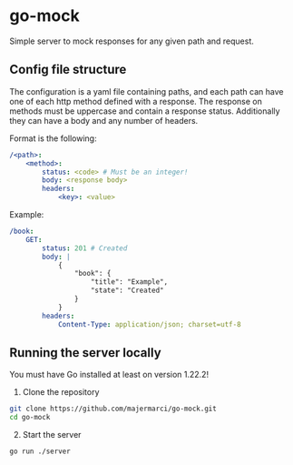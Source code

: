# go-mock

Simple server to mock responses for any given path and request.

## Config file structure

The configuration is a yaml file containing paths, and each path can have one of each http method defined with a response.
The response on methods must be uppercase and contain a response status. Additionally they can have a body and any number of headers.

Format is the following:

```yaml
/<path>:
    <method>:
        status: <code> # Must be an integer!
        body: <response body>
        headers:
            <key>: <value>
```

Example:

```yaml
/book:
    GET:
        status: 201 # Created
        body: |
            {
                "book": {
                    "title": "Example",
                    "state": "Created"
                }
            }
        headers:
            Content-Type: application/json; charset=utf-8
```

## Running the server locally

You must have Go installed at least on version 1.22.2!

1. Clone the repository

```bash
git clone https://github.com/majermarci/go-mock.git
cd go-mock
```

2. Start the server

```bash
go run ./server
```
